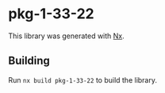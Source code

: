 # pkg-1-33-22

This library was generated with [Nx](https://nx.dev).

## Building

Run `nx build pkg-1-33-22` to build the library.
